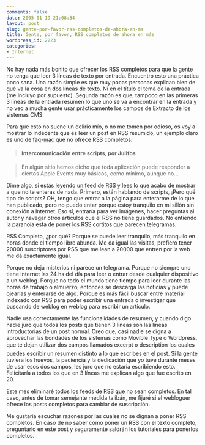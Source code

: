 ```yaml
---
comments: false
date: 2005-01-19 21:08:34
layout: post
slug: gente-por-favor-rss-completos-de-ahora-en-ms
title: Gente, por favor, RSS completos de ahora en más
wordpress_id: 2223
categories:
- Internet
---
```


No hay nada más bonito que ofrecer los RSS completos para que la gente no tenga que leer 3 líneas de texto por entrada. Encuentro esto una práctica poco sana. Una razón simple es que muy pocas personas explican bien de qué va la cosa en dos líneas de texto. Ni en el título el tema de la entrada (me incluyo por supuesto). Segunda razón es que, tampoco en las primeras 3 líneas de la entrada resumen lo que uno se va a encontrar en la entrada y no veo a mucha gente usar prácticamente los campos de Extracto de los sistemas CMS.





Para que esto no suene un delirio mío, o no me tomen por odioso, os voy a mostrar lo indecente que es leer un post en RSS resumido, un ejemplo claro es uno de [faq-mac](http://www.faq-mac.com/mt/) que no ofrece RSS completos:

  



> #### Intercomunicación entre scripts, por Julifos
> 
> 

> 
> En algún sitio hemos dicho que toda aplicación puede responder a ciertos Apple Events muy básicos, como mínimo, aunque no…





Dime algo, si estás leyendo un feed de RSS y lees lo que acabo de mostrar a que no te enteras de nada. Primero, están hablando de scripts, ¡Pero qué tipo de scripts? OH, tengo que entrar a la página para enterarme de lo que han publicado, pero no puedo entar porque estoy tranquilo en mi sillón sin conexión a Internet. Eso sí, entraría para ver imágenes, hacer preguntas al autor y navegar otros artículos que el RSS no tiene guardados. No entiendo la paranoia esta de poner los RSS cortitos que parecen telegramas.





RSS Completo, ¿por qué? Porque se puede leer tranquilo, más tranquilo en horas donde el tiempo libre abunda. Me da igual las visitas, prefiero tener 20000 suscriptores por RSS que me lean a 20000 que entren por la web me dá exactamente igual.





Porque no deja misterios ni parece un telegrama. Porque no siempre uno tiene Internet las 24 hs del día para leer o entrar desde cualquier dispositivo a un weblog. Porque no todo el mundo tiene tiempo para leer durante las horas de trabajo o almuerzo, entonces se descarga las noticias y puede ojearlas y enterarse de algo. Porque es más fácil buscar entre material indexado con RSS para poder escribir una entrada o investigar que buscando de weblog en weblog para escribir un artículo.





Nadie usa correctamente las funcionalidades de resumen, y cuando digo nadie juro que todos los posts que tienen 3 líneas son las líneas introductorias de un post normal. Creo que, casi nadie se digna a aprovechar las bondades de los sistemas como Movible Type o Wordpress, que te dejan utilizar dos campos llamados excerpt o description los cuales puedes escribir un resumen distinto a lo que escribes en el post. Si la gente tuviera los huevos, la paciencia y la dedicación que yo tuve durante meses de usar esos dos campos, les juro que no estaría escribiendo esto. Felicitaría a todos los que en 3 líneas me explican algo que fue escrito en 20.





Este mes eliminaré todos los feeds de RSS que no sean completos. En tal caso, antes de tomar semejante medida talibán, me fijaré si el webloguer ofrece los posts completos para cambiar de suscripción.





Me gustaría escuchar razones por las cuales no se dignan a poner RSS completos. En caso de no saber cómo poner un RSS con el texto completo, preguntarlo en este post y seguramente saldrán los tutoriales para ponerlos completos.




 
